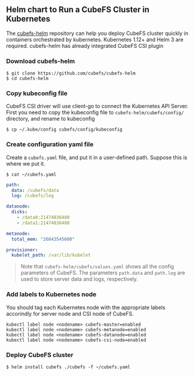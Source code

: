 ## Helm chart to Run a CubeFS Cluster in Kubernetes 

The [cubefs-helm](https://github.com/cubefs/cubefs-helm) repository can help you deploy CubeFS cluster quickly in containers orchestrated by kubernetes.
Kubernetes 1.12+ and Helm 3 are required. cubefs-helm has already integrated CubeFS CSI plugin

### Download cubefs-helm

```
$ git clone https://github.com/cubefs/cubefs-helm
$ cd cubefs-helm
```

### Copy kubeconfig file
CubeFS CSI driver will use client-go to connect the Kubernetes API Server. First you need to copy the kubeconfig file to `cubefs-helm/cubefs/config/` directory, and rename to kubeconfig

```
$ cp ~/.kube/config cubefs/config/kubeconfig
```

### Create configuration yaml file

Create a `cubefs.yaml` file, and put it in a user-defined path. Suppose this is where we put it.

```
$ cat ~/cubefs.yaml 
```

``` yaml
path:
  data: /cubefs/data
  log: /cubefs/log

datanode:
  disks:
    - /data0:21474836480
    - /data1:21474836480 

metanode:
  total_mem: "26843545600"

provisioner:
  kubelet_path: /var/lib/kubelet
```

> Note that `cubefs-helm/cubefs/values.yaml` shows all the config parameters of CubeFS.
> The parameters `path.data` and `path.log` are used to store server data and logs, respectively.

### Add labels to Kubernetes node

You should tag each Kubernetes node with the appropriate labels accorindly for server node and CSI node of CubeFS.

```
kubectl label node <nodename> cubefs-master=enabled
kubectl label node <nodename> cubefs-metanode=enabled
kubectl label node <nodename> cubefs-datanode=enabled
kubectl label node <nodename> cubefs-csi-node=enabled
```

### Deploy CubeFS cluster
```
$ helm install cubefs ./cubefs -f ~/cubefs.yaml
```

